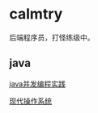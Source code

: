 # calmtry

后端程序员，打怪练级中。

## java

[java并发编程实践](/calmjelly/calmtry/blob/master/study/Java并发编程实践.md )

[现代操作系统](/calmjelly/calmtry/blob/master/study/%E7%8E%B0%E4%BB%A3%E6%93%8D%E4%BD%9C%E7%B3%BB%E7%BB%9F.md)
